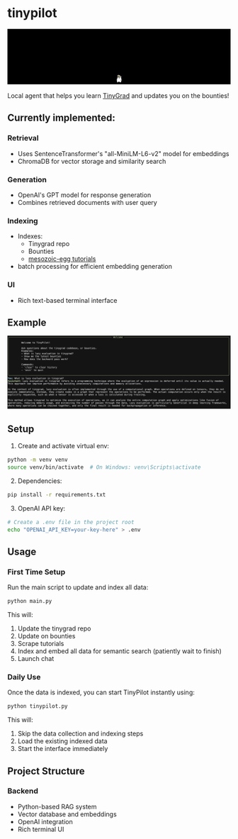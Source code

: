 # tinypilot
![TinyPilot Main Interface](assets/main-tinypilot.png)

Local agent that helps you learn [TinyGrad](https://github.com/tinygrad/tinygrad) and updates you on the bounties!

## Currently implemented:

### Retrieval
- Uses SentenceTransformer's "all-MiniLM-L6-v2" model for embeddings
- ChromaDB for vector storage and similarity search

### Generation 
- OpenAI's GPT model for response generation
- Combines retrieved documents with user query

### Indexing
- Indexes:
  - Tinygrad repo
  - Bounties
  - [mesozoic-egg tutorials](https://github.com/mesozoic-egg/tinygrad-notes)
- batch processing for efficient embedding generation

### UI
- Rich text-based terminal interface

## Example

![TinyPilot Usage](assets/usage-tinypilot.png)

## Setup

1. Create and activate virtual env:
```bash
python -m venv venv
source venv/bin/activate  # On Windows: venv\Scripts\activate
```

2. Dependencies:
```bash
pip install -r requirements.txt
```

3. OpenAI API key:
```bash
# Create a .env file in the project root
echo "OPENAI_API_KEY=your-key-here" > .env
```

## Usage

### First Time Setup
Run the main script to update and index all data:
```bash
python main.py
```

This will:
1. Update the tinygrad repo
2. Update on bounties
3. Scrape tutorials
4. Index and embed all data for semantic search (patiently wait to finish)
5. Launch chat

### Daily Use
Once the data is indexed, you can start TinyPilot instantly using:
```bash
python tinypilot.py
```

This will:
1. Skip the data collection and indexing steps
2. Load the existing indexed data
3. Start the interface immediately

## Project Structure

### Backend
- Python-based RAG system
- Vector database and embeddings
- OpenAI integration
- Rich terminal UI



